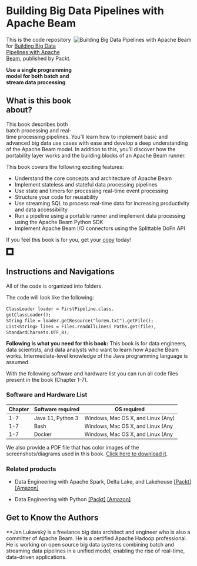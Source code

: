 # Building Big Data Pipelines with Apache Beam

<a href="https://www.packtpub.com/product/building-big-data-pipelines-with-apache-beam/9781800564930?utm_source=github&utm_medium=repository&utm_campaign=9781800564930"><img src="https://static.packt-cdn.com/products/9781800564930/cover/smaller" alt="Building Big Data Pipelines with Apache Beam" height="256px" align="right"></a>

This is the code repository for [Building Big Data Pipelines with Apache Beam](https://www.packtpub.com/product/building-big-data-pipelines-with-apache-beam/9781800564930?utm_source=github&utm_medium=repository&utm_campaign=9781800564930), published by Packt.

**Use a single programming model for both batch and stream data processing**

## What is this book about?
This book describes both batch processing and real-time processing pipelines. You’ll learn how to implement basic and advanced big data use cases with ease and develop a deep understanding of the Apache Beam model. In addition to this, you’ll discover how the portability layer works and the building blocks of an Apache Beam runner.

This book covers the following exciting features: 
* Understand the core concepts and architecture of Apache Beam
* Implement stateless and stateful data processing pipelines
* Use state and timers for processing real-time event processing
* Structure your code for reusability
* Use streaming SQL to process real-time data for increasing productivity and data accessibility
* Run a pipeline using a portable runner and implement data processing using the Apache Beam Python SDK
* Implement Apache Beam I/O connectors using the Splittable DoFn API

If you feel this book is for you, get your [copy](https://www.amazon.com/dp/1801077053) today!

<a href="https://www.packtpub.com/?utm_source=github&utm_medium=banner&utm_campaign=GitHubBanner"><img src="https://raw.githubusercontent.com/PacktPublishing/GitHub/master/GitHub.png" 
alt="https://www.packtpub.com/" border="5" /></a>


## Instructions and Navigations
All of the code is organized into folders.

The code will look like the following:
```
ClassLoader loader = FirstPipeline.class. 
getClassLoader(); 
String file = loader.getResource("lorem.txt").getFile();
List<String> lines = Files.readAllLines( Paths.get(file), StandardCharsets.UTF_8);
```

**Following is what you need for this book:**
This book is for data engineers, data scientists, and data analysts who want to learn how Apache Beam works. Intermediate-level knowledge of the Java programming language is assumed.	

With the following software and hardware list you can run all code files present in the book (Chapter 1-7).

### Software and Hardware List

| Chapter  | Software required                   | OS required                        |
| -------- | ------------------------------------| -----------------------------------|
| 1-7	     | Java 11, Python 3                     | Windows, Mac OS X, and Linux (Any) |
| 1-7      | Bash                                | Windows, Mac OS X, and Linux (Any  |
| 1-7      | Docker                              | Windows, Mac OS X, and Linux (Any  |


We also provide a PDF file that has color images of the screenshots/diagrams used in this book. [Click here to download it](https://static.packt-cdn.com/downloads/9781800564930_ColorImages.pdf).


### Related products <Other books you may enjoy>
* Data Engineering with Apache Spark, Delta Lake, and Lakehouse [[Packt]](https://www.packtpub.com/produhttps://www.packtpub.com/product/data-engineering-with-apache-spark-delta-lake-and-lakehouse/9781801077743ct/data-engineering-with-python/9781839214189?utm_source=github&utm_medium=repository&utm_campaign=9781801077743) [[Amazon]](https://www.amazon.com/dp/1801077746)

* Data Engineering with Python [[Packt]](https://www.packtpub.com/product/data-engineering-with-python/9781839214189?utm_source=github&utm_medium=repository&utm_campaign=9781839214189) [[Amazon]](https://www.amazon.com/dp/183921418X)

## Get to Know the Authors
**Jan Lukavský 
is a freelance big data architect and engineer who is also a committer of Apache Beam. He is a certified Apache Hadoop professional.
He is working on open source big data systems combining batch and streaming data pipelines in a unified model, enabling the rise of real-time, data-driven applications.
